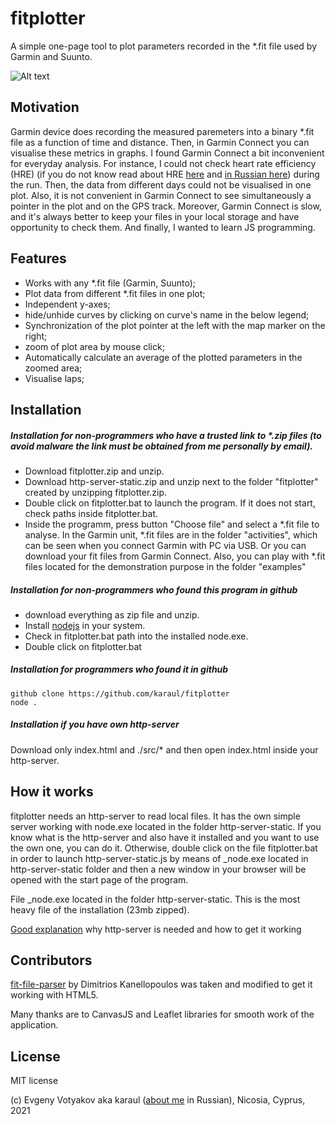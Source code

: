 # fitplotter

A simple one-page tool to plot parameters recorded in the \*.fit file used by Garmin and Suunto.

![Alt text](https://github.com/karaul/fitplotter/blob/main/screenshots/screenshot.JPG?raw=true)

## Motivation 

Garmin device does  recording the measured paremeters into a binary \*.fit file as a function of time and distance. Then, in Garmin Connect you can visualise these metrics in graphs. I found Garmin Connect a bit inconvenient for everyday analysis. For instance, I could not check heart rate efficiency (HRE) (if you do not know read about HRE [here](https://drive.google.com/file/d/17wK0y5p7rYlMRBogpZ9yicdnV191E1qx/view?usp=sharing) and   [in Russian here](https://grumbler.livejournal.com/104934.html)) during the run. Then, the data from different days could not be visualised in one plot. Also, it is not convenient in Garmin Connect to see simultaneously a pointer in the plot and on the GPS track. Moreover, Garmin Connect is slow, and it's always better to keep your files in your local storage and have opportunity to check them.  And finally, I wanted to learn JS programming.

## Features 

- Works with any \*.fit file (Garmin, Suunto);
- Plot data from different \*.fit files in one plot;
- Independent y-axes;
- hide/unhide curves by clicking on curve's name in the below legend;
- Synchronization of the plot pointer at the left with the map marker on the right;
- zoom of plot area by mouse click;
- Automatically calculate an average of the plotted parameters in the zoomed area;
- Visualise laps;

## Installation

##### Installation for non-programmers who have a trusted link to  \*.zip files (to avoid malware the link must be obtained from me personally by email).

- Download fitplotter.zip and unzip. 
- Download http-server-static.zip and unzip next to the folder "fitplotter" created by unzipping fitplotter.zip.
- Double click on fitplotter.bat to launch the program. If it  does not start, check paths inside fitplotter.bat.
- Inside the programm, press button "Choose file" and select a \*.fit file to analyse. In the Garmin unit,  \*.fit files are in the folder "activities", which can be seen when you connect Garmin  with PC via USB. Or you can download your fit files from Garmin Connect. Also, you can play with \*.fit files located for the demonstration purpose in the folder "examples"

##### Installation for non-programmers who found this program in github

- download everything as zip file and unzip. 
- Install [nodejs](https://nodejs.org/en/) in your system. 
- Сheck in fitplotter.bat path into the installed node.exe.
- Double click on fitplotter.bat

##### Installation for programmers who found it in github
```
github clone https://github.com/karaul/fitplotter 
node .
```

##### Installation if you have own http-server 

Download only index.html and ./src/\* and then open index.html inside your http-server.

## How it works

fitplotter needs an http-server to read local files. It has the own simple server working with node.exe located in the folder http-server-static. If you know what is the http-server and also have it installed and you want to use the own one, you can do it. Otherwise, double click on the file fitplotter.bat in order to launch http-server-static.js by means of \_node.exe located in http-server-static folder and then a new window in your browser will be opened with the start page of the program.

File \_node.exe located in the folder http-server-static. This is the most heavy file of the installation (23mb zipped).

[Good explanation](https://threejs.org/docs/#manual/en/introduction/How-to-run-things-locally) why http-server is needed and how to get it working

## Contributors

[fit-file-parser](https://github.com/jimmykane/fit-parser) by Dimitrios Kanellopoulos was taken and modified to get it working with HTML5.

Many thanks are to CanvasJS and Leaflet libraries for smooth work of the application.

## License

MIT license


(c) Evgeny Votyakov aka karaul ([about me](http://www.irc-club.ru/karaul.html) in Russian), Nicosia, Cyprus, 2021
